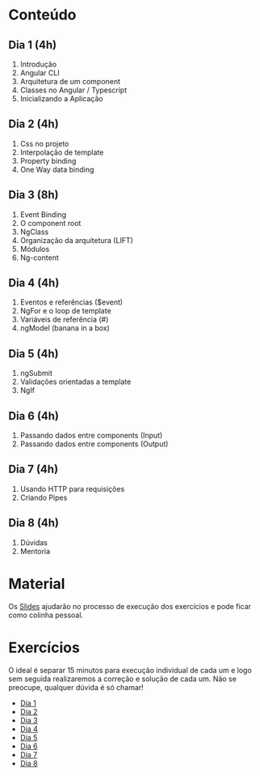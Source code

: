 
# Conteúdo

## Dia 1 (4h)

 1. Introdução
 2. Angular CLI
 2. Arquitetura de um component
 3. Classes no Angular / Typescript
 4. Inicializando a Aplicação

## Dia 2 (4h)

 1. Css no projeto
 2. Interpolação de template
 3. Property binding
 4. One Way data binding

## Dia 3 (8h)

 1. Event Binding
 2. O component root
 3. NgClass
 4. Organização da arquitetura (LIFT)
 5. Módulos
 6. Ng-content

## Dia 4 (4h)

 1. Eventos e referências ($event)
 2. NgFor e o loop de template
 3. Variáveis de referência (#)
 4. ngModel (banana in a box)

## Dia 5 (4h)

 1. ngSubmit
 2. Validações orientadas a template
 3. NgIf

## Dia 6 (4h)

 1. Passando dados entre components (Input)
 2. Passando dados entre components (Output)

## Dia 7 (4h)

 1. Usando HTTP para requisições
 2. Criando Pipes

## Dia 8 (4h)

 1. Dúvidas
 2. Mentoria


# Material

Os [Slides](./angular.pdf) ajudarão no processo de execução dos exercícios e pode ficar como colinha pessoal.

# Exercícios

O ideal é separar 15 minutos para execução individual de cada um e logo sem seguida realizaremos a correção e solução de cada um. Não se preocupe, qualquer dúvida é só chamar!

- [Dia 1](./exercicios/dia-1.md)
- [Dia 2](./exercicios/dia-2.md)
- [Dia 3](./exercicios/dia-3.md)
- [Dia 4](./exercicios/dia-4.md)
- [Dia 5](./exercicios/dia-5.md)
- [Dia 6](./exercicios/dia-6.md)
- [Dia 7](./exercicios/dia-7.md)
- [Dia 8](./exercicios/dia-8.md)